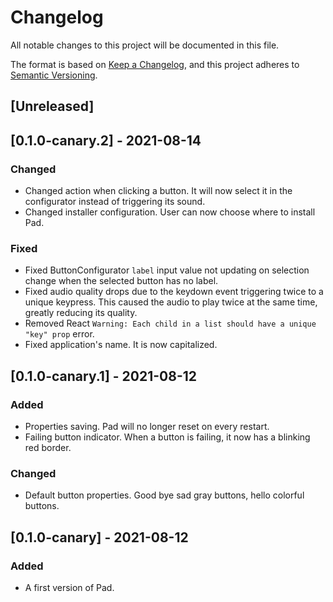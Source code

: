 # Changelog
All notable changes to this project will be documented in this file.

The format is based on [Keep a Changelog](https://keepachangelog.com/en/1.0.0/),
and this project adheres to [Semantic Versioning](https://semver.org/spec/v2.0.0.html).

## [Unreleased]
## [0.1.0-canary.2] - 2021-08-14
### Changed
 - Changed action when clicking a button. It will now select it in the configurator instead of triggering its sound.
 - Changed installer configuration. User can now choose where to install Pad.
### Fixed
 - Fixed ButtonConfigurator `label` input value not updating on selection change when the selected button has no label.
 - Fixed audio quality drops due to the keydown event triggering twice to a unique keypress. This caused the audio to play twice at the same time, greatly reducing its quality.
 - Removed React `Warning: Each child in a list should have a unique "key" prop` error. 
 - Fixed application's name. It is now capitalized.
## [0.1.0-canary.1] - 2021-08-12
### Added
 - Properties saving. Pad will no longer reset on every restart.
 - Failing button indicator. When a button is failing, it now has a blinking red border.
### Changed
 - Default button properties. Good bye sad gray buttons, hello colorful buttons.
## [0.1.0-canary] - 2021-08-12
### Added
 - A first version of Pad.